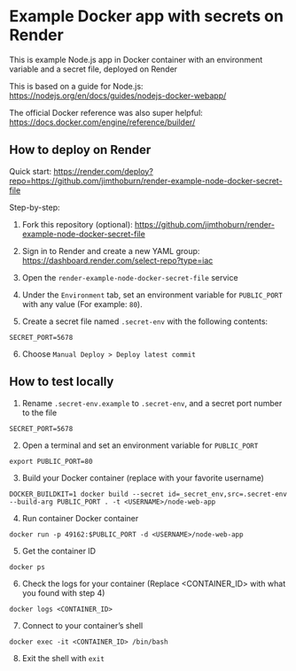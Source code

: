 # Example Docker app with secrets on Render

This is example Node.js app in Docker container with an environment variable and a secret file, deployed on Render

This is based on a guide for Node.js:
https://nodejs.org/en/docs/guides/nodejs-docker-webapp/

The official Docker reference was also super helpful:
https://docs.docker.com/engine/reference/builder/

## How to deploy on Render

Quick start:
https://render.com/deploy?repo=https://github.com/jimthoburn/render-example-node-docker-secret-file

Step-by-step:

1. Fork this repository (optional):
https://github.com/jimthoburn/render-example-node-docker-secret-file

2. Sign in to Render and create a new YAML group:
https://dashboard.render.com/select-repo?type=iac

3. Open the `render-example-node-docker-secret-file` service

4. Under the `Environment` tab, set an environment variable for `PUBLIC_PORT` with any value (For example: `80`).

5. Create a secret file named `.secret-env` with the following contents:
```
SECRET_PORT=5678
```

6. Choose `Manual Deploy > Deploy latest commit`

## How to test locally

1. Rename `.secret-env.example` to `.secret-env`, and a secret port number to the file
```
SECRET_PORT=5678
```

2. Open a terminal and set an environment variable for `PUBLIC_PORT`
```
export PUBLIC_PORT=80
```

3. Build your Docker container (replace <USERNAME> with your favorite username)
```
DOCKER_BUILDKIT=1 docker build --secret id=_secret_env,src=.secret-env --build-arg PUBLIC_PORT . -t <USERNAME>/node-web-app
```

4. Run container Docker container
```
docker run -p 49162:$PUBLIC_PORT -d <USERNAME>/node-web-app
```

5. Get the container ID
```
docker ps
```

6. Check the logs for your container (Replace <CONTAINER_ID> with what you found with step 4)
```
docker logs <CONTAINER_ID>
```

7. Connect to your container’s shell
```
docker exec -it <CONTAINER_ID> /bin/bash
```

8. Exit the shell with `exit`
